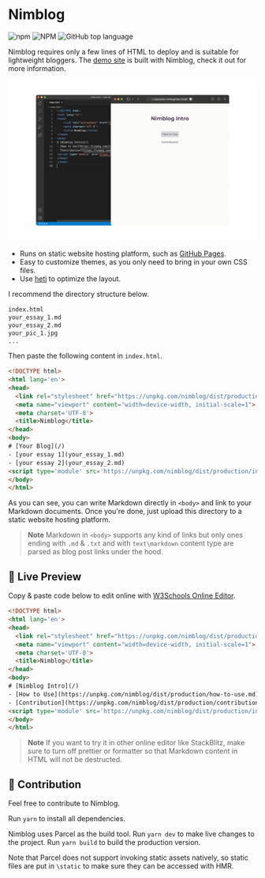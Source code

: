 # Nimblog

![npm](https://img.shields.io/npm/dm/nimblog) ![NPM](https://img.shields.io/npm/l/nimblog) ![GitHub top language](https://img.shields.io/github/languages/top/imchell/nimblog)

Nimblog requires only a few lines of HTML to deploy and is suitable for lightweight bloggers. The [demo site](https://nimblog.vercel.app/) is built with Nimblog, check it out for more information.

![Nimblog](pic/front_1.png)

* Runs on static website hosting platform, such as [GitHub Pages](https://pages.github.com/).
* Easy to customize themes, as you only need to bring in your own CSS files.
* Use [heti](https://github.com/sivan/heti) to optimize the layout.

I recommend the directory structure below.

```
index.html
your_essay_1.md
your_essay_2.md
your_pic_1.jpg
...
```

Then paste the following content in `index.html`.

```html
<!DOCTYPE html>
<html lang='en'>
<head>
  <link rel="stylesheet" href="https://unpkg.com/nimblog/dist/production/index.css">
  <meta name="viewport" content="width=device-width, initial-scale=1">
  <meta charset='UTF-8'>
  <title>Nimblog</title>
</head>
<body>
# [Your Blog](/)
- [your essay 1](your_essay_1.md)
- [your essay 2](your_essay_2.md)
<script type='module' src='https://unpkg.com/nimblog/dist/production/index.js'></script>
</body>
</html>
```

As you can see, you can write Markdown directly in `<body>` and link to your Markdown documents. Once you're done, just upload this directory to a static website hosting platform.

> **Note**
> Markdown in `<body>` supports any kind of links but only ones ending with `.md` & `.txt` and with `text\markdown` content type are parsed as blog post links under the hood.

## 🔎 Live Preview

Copy & paste code below to edit online with [W3Schools Online Editor](https://www.w3schools.com/tryit/tryit.asp?filename=tryhtml_hello).

```html
<!DOCTYPE html>
<html lang='en'>
<head>
  <link rel="stylesheet" href="https://unpkg.com/nimblog/dist/production/index.css">
  <meta name="viewport" content="width=device-width, initial-scale=1">
  <meta charset='UTF-8'>
  <title>Nimblog</title>
</head>
<body>
# [Nimblog Intro](/)
- [How to Use](https://unpkg.com/nimblog/dist/production/how-to-use.md)
- [Contribution](https://unpkg.com/nimblog/dist/production/contribution.md)
<script type='module' src='https://unpkg.com/nimblog/dist/production/index.js'></script>
</body>
</html>
```

> **Note**
> If you want to try it in other online editor like StackBlitz, make sure to turn off prettier or formatter so that Markdown content in HTML will not be destructed. 

## 🧪 Contribution

Feel free to contribute to Nimblog.

Run `yarn` to install all dependencies.

Nimblog uses Parcel as the build tool. Run `yarn dev` to make live changes to the project. Run `yarn build` to build the production version.

Note that Parcel does not support invoking static assets natively, so static files are put in `\static` to make sure they can be accessed with HMR.
